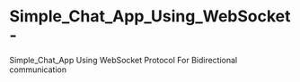 # Simple_Chat_App_Using_WebSocket-
Simple_Chat_App Using WebSocket Protocol For Bidirectional communication
